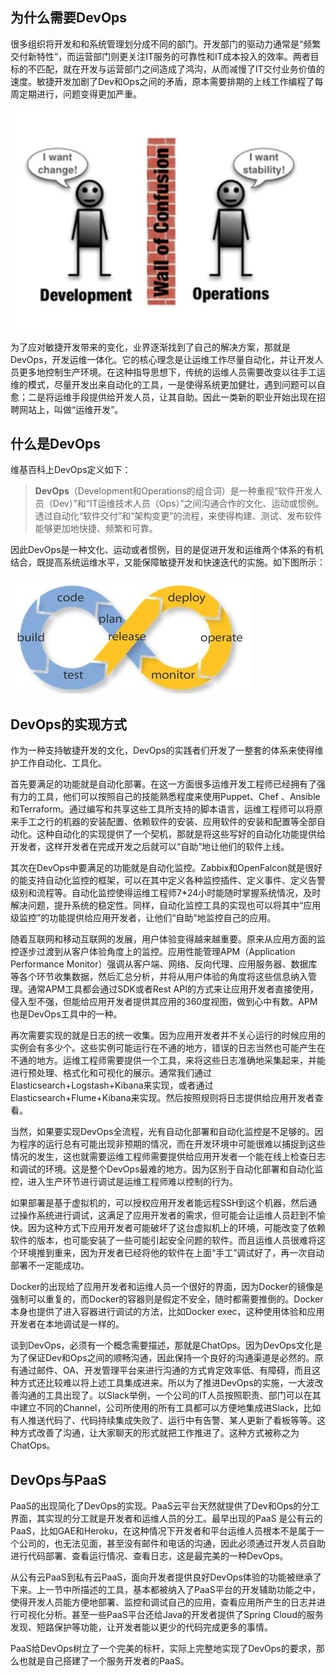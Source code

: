 ## 为什么需要DevOps

很多组织将开发和和系统管理划分成不同的部门。开发部门的驱动力通常是“频繁交付新特性”，而运营部门则更关注IT服务的可靠性和IT成本投入的效率。两者目标的不匹配，就在开发与运营部门之间造成了鸿沟，从而减慢了IT交付业务价值的速度。敏捷开发加剧了Dev和Ops之间的矛盾，原本需要排期的上线工作编程了每周定期进行，问题变得更加严重。

![](/assets/why_devops.jpg)

为了应对敏捷开发带来的变化，业界逐渐找到了自己的解决方案，那就是DevOps，开发运维一体化。它的核心理念是让运维工作尽量自动化，并让开发人员更多地控制生产环境。在这种指导思想下，传统的运维人员需要改变以往手工运维的模式，尽量开发出来自动化的工具，一是使得系统更加健壮，遇到问题可以自愈；二是将运维手段提供给开发人员，让其自助。因此一类新的职业开始出现在招聘网站上，叫做“运维开发”。

## 什么是DevOps

维基百科上DevOps定义如下：

> **DevOps**（Development和Operations的组合词）是一种重视“软件开发人员（Dev）”和“IT运维技术人员（Ops）”之间沟通合作的文化、运动或惯例。透过自动化“软件交付”和“架构变更”的流程，来使得构建、测试、发布软件能够更加地快捷、频繁和可靠。

因此DevOps是一种文化、运动或者惯例，目的是促进开发和运维两个体系的有机结合，既提高系统运维水平，又能保障敏捷开发和快速迭代的实施。如下图所示：

![](/assets/what_devops.jpg)

## DevOps的实现方式

作为一种支持敏捷开发的文化，DevOps的实践者们开发了一整套的体系来使得维护工作自动化、工具化。

首先要满足的功能就是自动化部署。在这一方面很多运维开发工程师已经拥有了强有力的工具，他们可以按照自己的技能熟悉程度来使用Puppet、Chef 、Ansible和Terraform。通过编写和共享这些工具所支持的脚本语言，运维工程师可以将原来手工之行的机器的安装配置、依赖软件的安装、应用软件的安装和配置等全部自动化。这种自动化的实现提供了一个契机，那就是将这些写好的自动化功能提供给开发者，这样开发者在完成开发之后就可以“自助”地让他们的软件上线。

其次在DevOps中要满足的功能就是自动化监控。Zabbix和OpenFalcon就是很好的能支持自动化监控的框架，可以在其中定义各种监控插件、定义事件、定义告警级别和流程等。自动化监控使得运维工程师7\*24小时能随时掌握系统情况，及时解决问题，提升系统的稳定性。同样，自动化监控工具的实现也可以将其中“应用级监控”的功能提供给应用开发者，让他们“自助”地监控自己的应用。

随着互联网和移动互联网的发展，用户体验变得越来越重要。原来从应用方面的监控逐步过渡到从客户体验角度上的监控。应用性能管理APM（Application Performance Monitor）强调从客户端、网络、反向代理、应用服务器、数据库等各个环节收集数据，然后汇总分析，并将从用户体验的角度将这些信息纳入管理。通常APM工具都会通过SDK或者Rest API的方式来让应用开发者直接使用，侵入型不强，但能给应用开发者提供其应用的360度视图，做到心中有数。APM也是DevOps工具中的一种。

再次需要实现的就是日志的统一收集。因为应用开发者并不关心运行的时候应用的实例会有多少个。这些实例可能运行在不通的地方，错误的日志当然也可能产生在不通的地方。运维工程师需要提供一个工具，来将这些日志准确地采集起来，并能进行预处理、格式化和可视化的展示。通常我们通过Elasticsearch+Logstash+Kibana来实现，或者通过Elasticsearch+Flume+Kibana来实现。然后按照规则将日志提供给应用开发者查看。

当然，如果要实现DevOps全流程，光有自动化部署和自动化监控是不足够的。因为程序的运行总有可能出现非预期的情况，而在开发环境中可能很难以捕捉到这些情况的发生，这也就需要运维工程师需要提供给应用开发者一个能在线上检查日志和调试的环境。这是整个DevOps最难的地方。因为区别于自动化部署和自动化监控，进入生产环节进行调试是运维工程师难以控制的行为。

如果部署是基于虚拟机的，可以授权应用开发者能远程SSH到这个机器，然后通过操作系统进行调试，这满足了应用开发者的需求，但可能会让运维人员赶到不愉快。因为这种方式下应用开发者可能破坏了这台虚拟机上的环境，可能改变了依赖软件的版本，也可能安装了一些可能引起安全问题的软件。而且运维人员很难将这个环境推到重来，因为开发者已经将他的软件在上面“手工”调试好了，再一次自动部署不一定能成功。

Docker的出现给了应用开发者和运维人员一个很好的界面，因为Docker的镜像是强制可以重复的，而Docker的容器则是假定不安全，随时都需要推倒的。Docker本身也提供了进入容器进行调试的方法，比如Docker exec，这种使用体验和应用开发者在本地调试是一样的。

谈到DevOps，必须有一个概念需要描述，那就是ChatOps。因为DevOps文化是为了保证Dev和Ops之间的顺畅沟通，因此保持一个良好的沟通渠道是必然的。原有通过邮件、OA、开发管理平台来进行沟通的方式肯定效率低、有障碍，而且这种方式还比较难以将上述工具集成进来。所以为了推进DevOps的实施，一大波改善沟通的工具出现了。以Slack举例，一个公司的IT人员按照职责、部门可以在其中建立不同的Channel，公司所使用的所有工具都可以方便地集成进Slack，比如有人推送代码了、代码持续集成失败了、运行中有告警、某人更新了看板等等。这种方式改善了沟通，让大家聊天的形式就把工作推进了。这种方式被称之为ChatOps。

## DevOps与PaaS

PaaS的出现简化了DevOps的实现。PaaS云平台天然就提供了Dev和Ops的分工界面，其实现的分工就是开发者和运维人员的分工。最早出现的PaaS 是公有云的PaaS，比如GAE和Heroku，在这种情况下开发者和平台运维人员根本不是属于一个公司的，也无法见面，甚至没有邮件和电话的沟通，因此必须通过开发人员自助进行代码部署、查看运行情况、查看日志，这是最完美的一种DevOps。

从公有云PaaS到私有云PaaS，面向开发者提供良好DevOps体验的功能被继承了下来。上一节中所描述的工具，基本都被纳入了PaaS平台的开发辅助功能之中，使得开发人员能方便地部署、监控和调试自己的应用，查看应用所产生的日志并进行可视化分析。甚至一些PaaS平台还给Java的开发者提供了Spring Cloud的服务发现、短路保护等功能，让开发者能以更少的代码完成更多的事情。

PaaS给DevOps树立了一个完美的标杆，实际上完整地实现了DevOps的要求，那么也就是自己搭建了一个服务开发者的PaaS。

